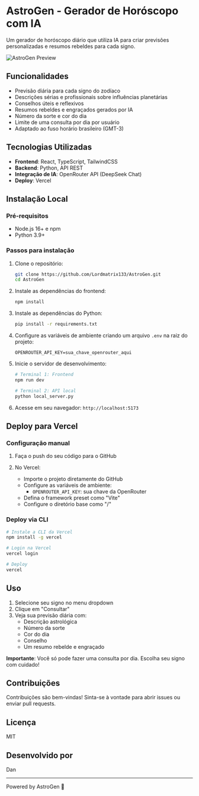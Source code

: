 # AstroGen - Gerador de Horóscopo com IA

Um gerador de horóscopo diário que utiliza IA para criar previsões personalizadas e resumos rebeldes para cada signo.

![AstroGen Preview](https://i.postimg.cc/P52wTV9K/images-removebg-preview.png)

## Funcionalidades

- Previsão diária para cada signo do zodíaco
- Descrições sérias e profissionais sobre influências planetárias
- Conselhos úteis e reflexivos
- Resumos rebeldes e engraçados gerados por IA
- Número da sorte e cor do dia
- Limite de uma consulta por dia por usuário
- Adaptado ao fuso horário brasileiro (GMT-3)

## Tecnologias Utilizadas

- **Frontend**: React, TypeScript, TailwindCSS
- **Backend**: Python, API REST
- **Integração de IA**: OpenRouter API (DeepSeek Chat)
- **Deploy**: Vercel

## Instalação Local

### Pré-requisitos

- Node.js 16+ e npm
- Python 3.9+

### Passos para instalação

1. Clone o repositório:
   ```bash
   git clone https://github.com/Lordmatrix133/AstroGen.git
   cd AstroGen
   ```

2. Instale as dependências do frontend:
   ```bash
   npm install
   ```

3. Instale as dependências do Python:
   ```bash
   pip install -r requirements.txt
   ```

4. Configure as variáveis de ambiente criando um arquivo `.env` na raiz do projeto:
   ```
   OPENROUTER_API_KEY=sua_chave_openrouter_aqui
   ```

5. Inicie o servidor de desenvolvimento:
   ```bash
   # Terminal 1: Frontend
   npm run dev
   
   # Terminal 2: API local
   python local_server.py
   ```

6. Acesse em seu navegador: `http://localhost:5173`

## Deploy para Vercel

### Configuração manual

1. Faça o push do seu código para o GitHub

2. No Vercel:
   - Importe o projeto diretamente do GitHub
   - Configure as variáveis de ambiente:
     - `OPENROUTER_API_KEY`: sua chave da OpenRouter
   - Defina o framework preset como "Vite"
   - Configure o diretório base como "/"

### Deploy via CLI

```bash
# Instale a CLI da Vercel
npm install -g vercel

# Login na Vercel
vercel login

# Deploy
vercel
```

## Uso

1. Selecione seu signo no menu dropdown
2. Clique em "Consultar"
3. Veja sua previsão diária com:
   - Descrição astrológica
   - Número da sorte
   - Cor do dia
   - Conselho
   - Um resumo rebelde e engraçado

**Importante**: Você só pode fazer uma consulta por dia. Escolha seu signo com cuidado!

## Contribuições

Contribuições são bem-vindas! Sinta-se à vontade para abrir issues ou enviar pull requests.

## Licença

MIT

## Desenvolvido por

Dan

---

Powered by AstroGen 🌟 